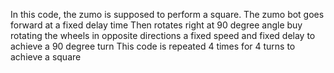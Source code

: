 In this code, the zumo is supposed to perform a square.
The zumo bot goes forward at a fixed delay time
Then rotates right at 90 degree angle buy rotating the wheels in opposite directions a fixed speed and fixed delay to achieve a 90 degree turn
This code is repeated 4 times for 4 turns to achieve a square
